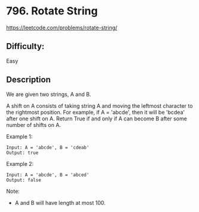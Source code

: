 # 796. Rotate String

https://leetcode.com/problems/rotate-string/

## Difficulty:

Easy

## Description

We are given two strings, A and B.

A shift on A consists of taking string A and moving the leftmost 
character to the rightmost position. For example, if A = 'abcde', 
then it will be 'bcdea' after one shift on A. Return True if and 
only if A can become B after some number of shifts on A.

Example 1:
```
Input: A = 'abcde', B = 'cdeab'
Output: true
```

Example 2:
```
Input: A = 'abcde', B = 'abced'
Output: false
```

Note:
- A and B will have length at most 100.
